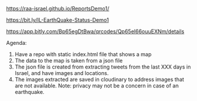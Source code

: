 https://raa-israel.github.io/ReportsDemo1/

https://bit.ly/IL-EarthQuake-Status-Demo1

https://app.bitly.com/Bp65egDtBwa/qrcodes/Qp65el66ouuEXNm/details



Agenda:

1. Have a repo with static index.html file that shows a map
2. The data to the map is taken from a json file
3. The json file is created from extracting tweets from the last XXX days in Israel, and have images and locations.
4. The images extracted are saved in cloudinary to address images that are not available. Note: privacy may not be a concern in case of an earthquake. 
